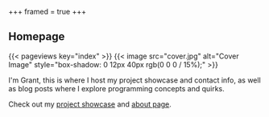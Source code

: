 +++
framed = true
+++

## Homepage

{{< pageviews key="index" >}}
{{< image src="cover.jpg" alt="Cover Image" style="box-shadow: 0 12px 40px rgb(0 0 0 / 15%);" >}}

I'm Grant, this is where I host my project showcase and contact info,
as well as blog posts where I explore programming concepts and quirks.

Check out my [project showcase](/showcase) and [about page](/about).
